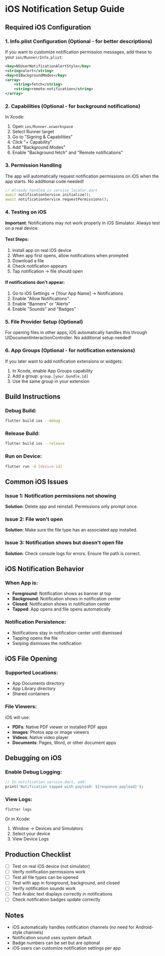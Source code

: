 # iOS Notification Setup Guide

## Required iOS Configuration

### 1. Info.plist Configuration (Optional - for better descriptions)

If you want to customize notification permission messages, add these to your `ios/Runner/Info.plist`:

```xml
<key>NSUserNotificationAlertStyle</key>
<string>alert</string>
<key>UIBackgroundModes</key>
<array>
    <string>fetch</string>
    <string>remote-notification</string>
</array>
```

### 2. Capabilities (Optional - for background notifications)

In Xcode:
1. Open `ios/Runner.xcworkspace`
2. Select Runner target
3. Go to "Signing & Capabilities"
4. Click "+ Capability"
5. Add "Background Modes"
6. Enable "Background fetch" and "Remote notifications"

### 3. Permission Handling

The app will automatically request notification permissions on iOS when the app starts. No additional code needed!

```dart
// Already handled in service_locator.dart
await notificationService.initialize();
await notificationService.requestPermissions();
```

### 4. Testing on iOS

**Important**: Notifications may not work properly in iOS Simulator. Always test on a real device.

#### Test Steps:
1. Install app on real iOS device
2. When app first opens, allow notifications when prompted
3. Download a file
4. Check notification appears
5. Tap notification → file should open

#### If notifications don't appear:
1. Go to iOS Settings → [Your App Name] → Notifications
2. Enable "Allow Notifications"
3. Enable "Banners" or "Alerts"
4. Enable "Sounds" and "Badges"

### 5. File Provider Setup (Optional)

For opening files in other apps, iOS automatically handles this through UIDocumentInteractionController. No additional setup needed!

### 6. App Groups (Optional - for notification extensions)

If you later want to add notification extensions or widgets:

1. In Xcode, enable App Groups capability
2. Add a group: `group.[your.bundle.id]`
3. Use the same group in your extension

## Build Instructions

### Debug Build:
```bash
flutter build ios --debug
```

### Release Build:
```bash
flutter build ios --release
```

### Run on Device:
```bash
flutter run -d [device-id]
```

## Common iOS Issues

### Issue 1: Notification permissions not showing
**Solution**: Delete app and reinstall. Permissions only prompt once.

### Issue 2: File won't open
**Solution**: Make sure the file type has an associated app installed.

### Issue 3: Notification shows but doesn't open file
**Solution**: Check console logs for errors. Ensure file path is correct.

## iOS Notification Behavior

### When App is:
- **Foreground**: Notification shows as banner at top
- **Background**: Notification shows in notification center
- **Closed**: Notification shows in notification center
- **Tapped**: App opens and file opens automatically

### Notification Persistence:
- Notifications stay in notification center until dismissed
- Tapping opens the file
- Swiping dismisses the notification

## iOS File Opening

### Supported Locations:
- App Documents directory
- App Library directory
- Shared containers

### File Viewers:
iOS will use:
- **PDFs**: Native PDF viewer or installed PDF apps
- **Images**: Photos app or image viewers
- **Videos**: Native video player
- **Documents**: Pages, Word, or other document apps

## Debugging on iOS

### Enable Debug Logging:
```dart
// In notification_service.dart, add:
print('Notification tapped with payload: ${response.payload}');
```

### View Logs:
```bash
flutter logs
```

Or in Xcode:
1. Window → Devices and Simulators
2. Select your device
3. View Device Logs

## Production Checklist

- [ ] Test on real iOS device (not simulator)
- [ ] Verify notification permissions work
- [ ] Test all file types can be opened
- [ ] Test with app in foreground, background, and closed
- [ ] Verify notification sounds work
- [ ] Test Arabic text displays correctly in notifications
- [ ] Check notification badges update correctly

## Notes

- iOS automatically handles notification channels (no need for Android-style channels)
- Notification sound uses system default
- Badge numbers can be set but are optional
- iOS users can customize notification settings per app
